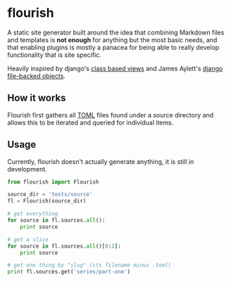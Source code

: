 flourish
========

A static site generator built around the idea that combining Markdown files
and templates is **not enough** for anything but the most basic needs, and
that enabling plugins is mostly a panacea for being able to really develop
functionality that is site specific.

Heavily inspired by django's [class based views][cbv] and James Aylett's
[django file-backed objects][dfbo].


How it works
------------
Flourish first gathers all [TOML][toml] files found under a source directory
and allows this to be iterated and queried for individual items.


Usage
-----

Currently, flourish doesn't actually generate anything, it is still in
development.

```python
from flourish import Flourish

source_dir = 'tests/source'
fl = Flourish(source_dir)

# get everything
for source in fl.sources.all():
    print source

# get a slice
for source in fl.sources.all()[0:2]:
    print source

# get one thing by "slug" (its filename minus .toml)
print fl.sources.get('series/part-one')
```



[toml]: https://github.com/toml-lang/toml
[cbv]: https://docs.djangoproject.com/en/stable/topics/class-based-views/
[dfbo]: https://github.com/jaylett/django-filebacked-objects
